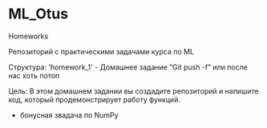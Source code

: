 # ML_Otus
Homeworks

Репозиторий с практическими задачами курса по ML

Структура:
'homework_1' - Домашнее задание
“Git push -f” или после нас хоть потоп

Цель:
В этом домашнем задании вы создадите репозиторий и напишите код, который продемонстрирует работу функций.
+ бонусная звадача по NumPy
